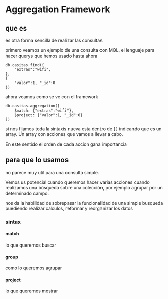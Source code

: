 # Aggregation Framework

## que es
es otra forma sencilla de realizar las consultas

primero veamos un ejemplo de una consulta con MQL, el lenguaje para hacer querys que hemos usado hasta ahora

```Shell
db.casitas.find({
    "extras":"wifi",
},
{
    "valor":1, "_id":0
})
```

ahora veamos como se ve con el framework

```Shell
db.casitas.aggregation([
    $match: {"extras":"wifi"},
    $project: {"valor":1, "_id":0}
])
```

si nos fijamos toda la sintaxis nueva esta dentro de `[]` indicando que es un array. Un array con acciones que vamos a llevar a cabo.

En este sentido el orden de cada accion gana importancia


## para que lo usamos

no parece muy util para una consulta simple. 

Vemos us potencial cuando queremos hacer varias acciones cuando realizamos una búsqueda sobre una colección, por ejemplo agrupar por un determinado campo.

nos da la habilidad de sobrepasar la funcionalidad de una simple busqueda puediendo realizar calculos, reformar y reorganizar los datos


### sintax

#### match

lo que queremos buscar

#### group

como lo queremos agrupar

#### project 

lo que queremos mostrar